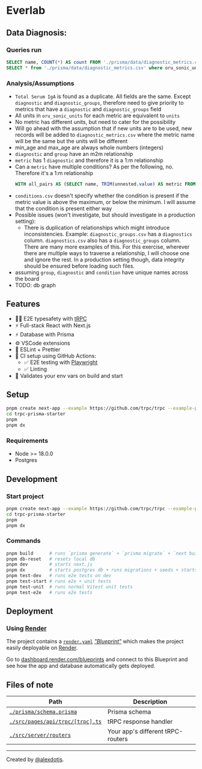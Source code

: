 # Everlab

## Data Diagnosis:

### Queries run

```sql
SELECT name, COUNT(*) AS count FROM './prisma/data/diagnostic_metrics.csv' GROUP BY name HAVING COUNT(*) > 1;
SELECT * from './prisma/data/diagnostic_metrics.csv' where oru_sonic_units ilike '%;%';
```

### Analysis/Assumptions

- `Total Serum IgA` is found as a duplicate. All fields are the same. Except `diagnostic` and `diagnostic_groups`, therefore need to give priority to metrics that have a `diagnostic` and `diagnostic_groups` field
- All units in `oru_sonic_units` for each metric are equivalent to `units`
- No metric has different units, but need to cater for the possibility
- Will go ahead with the assumption that if new units are to be used, new records will be added to `diagnostic_metrics.csv` where the metric name will be the same but the units will be different
- min_age and max_age are always whole numbers (integers)
- `diagnostic` and `group` have an m2m relationship
- `metric` has 1 `diagnostic` and therefore it is a 1:m relationship
- Can a `metric` have multiple conditions? As per the following, no. Therefore it's a 1:m relationship
  ````sql
  WITH all_pairs AS (SELECT name, TRIM(unnested.value) AS metric FROM read_csv_auto('prisma/data/conditions.csv'), UNNEST(string_split(diagnostic_metrics, ',')) AS unnested(value)) SELECT metric, COUNT(DISTINCT name) AS condition_count, LIST(name) AS conditions FROM all_pairs GROUP BY metric ORDER BY condition_count DESC;
  ````
- `conditions.csv` doesn't specify whether the condition is present if the metric value is above the maximum, or below the minimum. I will assume that the condition is present either way
- Possible issues (won't investigate, but should investigate in a production setting):
  - There is duplication of relationships which might introduce inconsistencies. Example: `diagnostic_groups.csv` has a `diagnostics` column. `diagnostics.csv` also has a `diagnostic_groups` column. There are many more examples of this. For this exercise, wherever there are multiple ways to traverse a relationship, I will choose one and ignore the rest. In a production setting though, data integrity should be ensured before loading such files.
- assuming `group`, `diagnostic` and `condition` have unique names across the board
- TODO: db graph

## Features

- 🧙‍♂️ E2E typesafety with [tRPC](https://trpc.io)
- ⚡ Full-stack React with Next.js
- ⚡ Database with Prisma
- ⚙️ VSCode extensions
- 🎨 ESLint + Prettier
- 💚 CI setup using GitHub Actions:
  - ✅ E2E testing with [Playwright](https://playwright.dev/)
  - ✅ Linting
- 🔐 Validates your env vars on build and start

## Setup

```bash
pnpm create next-app --example https://github.com/trpc/trpc --example-path examples/next-prisma-starter trpc-prisma-starter
cd trpc-prisma-starter
pnpm
pnpm dx
```

### Requirements

- Node >= 18.0.0
- Postgres

## Development

### Start project

```bash
pnpm create next-app --example https://github.com/trpc/trpc --example-path examples/next-prisma-starter trpc-prisma-starter
cd trpc-prisma-starter
pnpm
pnpm dx
```

### Commands

```bash
pnpm build      # runs `prisma generate` + `prisma migrate` + `next build`
pnpm db-reset   # resets local db
pnpm dev        # starts next.js
pnpm dx         # starts postgres db + runs migrations + seeds + starts next.js
pnpm test-dev   # runs e2e tests on dev
pnpm test-start # runs e2e + unit tests
pnpm test-unit  # runs normal Vitest unit tests
pnpm test-e2e   # runs e2e tests
```

## Deployment

### Using [Render](https://render.com/)

The project contains a [`render.yaml`](./render.yaml) [_"Blueprint"_](https://render.com/docs/blueprint-spec) which makes the project easily deployable on [Render](https://render.com/).

Go to [dashboard.render.com/blueprints](https://dashboard.render.com/blueprints) and connect to this Blueprint and see how the app and database automatically gets deployed.

## Files of note

<table>
  <thead>
    <tr>
      <th>Path</th>
      <th>Description</th>
    </tr>
  </thead>
  <tbody>
    <tr>
      <td><a href="./prisma/schema.prisma"><code>./prisma/schema.prisma</code></a></td>
      <td>Prisma schema</td>
    </tr>
    <tr>
      <td><a href="./src/pages/api/trpc/[trpc].ts"><code>./src/pages/api/trpc/[trpc].ts</code></a></td>
      <td>tRPC response handler</td>
    </tr>
    <tr>
      <td><a href="./src/server/routers"><code>./src/server/routers</code></a></td>
      <td>Your app's different tRPC-routers</td>
    </tr>
  </tbody>
</table>

---

Created by [@alexdotjs](https://twitter.com/alexdotjs).
